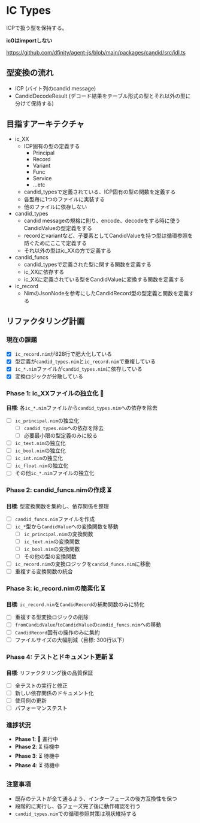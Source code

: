 IC Types
===

ICPで扱う型を保持する。

**ic0はimportしない**

https://github.com/dfinity/agent-js/blob/main/packages/candid/src/idl.ts


## 型変換の流れ
- ICP (バイト列のcandid message)
- CandidDecodeResult (デコード結果をテーブル形式の型とそれ以外の型に分けて保持する)


## 目指すアーキテクチャ
- ic_XX
  - ICP固有の型の定義する
    - Principal
    - Record
    - Variant
    - Func
    - Service
    - ...etc
  - candid_typesで定義されている、ICP固有の型の関数を定義する
  - 各型毎に1つのファイルに実装する
  - 他のファイルに依存しない
- candid_types
  - candid messageの規格に則り、encode、decodeをする時に使うCandidValueの型定義をする
  - recordとvariantなど、子要素としてCandidValueを持つ型は循環参照を防ぐためにここで定義する
  - それ以外の型はic_XXの方で定義する
- candid_funcs
  - candid_typesで定義された型に関する関数を定義する
  - ic_XXに依存する
  - ic_XXに定義されている型をCandidValueに変換する関数を定義する
- ic_record
  - NimのJsonNodeを参考にしたCandidRecord型の型定義と関数を定義する


## リファクタリング計画

### 現在の課題
- [x] `ic_record.nim`が828行で肥大化している
- [x] 型定義が`candid_types.nim`と`ic_record.nim`で重複している
- [x] `ic_*.nim`ファイルが`candid_types.nim`に依存している
- [x] 変換ロジックが分散している

### Phase 1: ic_XXファイルの独立化 🔄
**目標**: 各`ic_*.nim`ファイルから`candid_types.nim`への依存を除去

- [ ] `ic_principal.nim`の独立化
  - [ ] `candid_types.nim`への依存を除去
  - [ ] 必要最小限の型定義のみに絞る
- [ ] `ic_text.nim`の独立化
- [ ] `ic_bool.nim`の独立化  
- [ ] `ic_int.nim`の独立化
- [ ] `ic_float.nim`の独立化
- [ ] その他`ic_*.nim`ファイルの独立化

### Phase 2: candid_funcs.nimの作成 ⏳
**目標**: 型変換関数を集約し、依存関係を整理

- [ ] `candid_funcs.nim`ファイルを作成
- [ ] `ic_*`型から`CandidValue`への変換関数を移動
  - [ ] `ic_principal.nim`の変換関数
  - [ ] `ic_text.nim`の変換関数
  - [ ] `ic_bool.nim`の変換関数
  - [ ] その他の型の変換関数
- [ ] `ic_record.nim`の変換ロジックを`candid_funcs.nim`に移動
- [ ] 重複する変換関数の統合

### Phase 3: ic_record.nimの簡素化 ⏳
**目標**: `ic_record.nim`を`CandidRecord`の補助関数のみに特化

- [ ] 重複する型変換ロジックの削除
- [ ] `fromCandidValue`/`toCandidValue`の`candid_funcs.nim`への移動
- [ ] `CandidRecord`固有の操作のみに集約
- [ ] ファイルサイズの大幅削減（目標: 300行以下）

### Phase 4: テストとドキュメント更新 ⏳
**目標**: リファクタリング後の品質保証

- [ ] 全テストの実行と修正
- [ ] 新しい依存関係のドキュメント化
- [ ] 使用例の更新
- [ ] パフォーマンステスト

### 進捗状況
- **Phase 1**: 🔄 進行中
- **Phase 2**: ⏳ 待機中
- **Phase 3**: ⏳ 待機中  
- **Phase 4**: ⏳ 待機中

### 注意事項
- 既存のテストが全て通るよう、インターフェースの後方互換性を保つ
- 段階的に実行し、各フェーズ完了後に動作確認を行う
- `candid_types.nim`での循環参照対策は現状維持する
